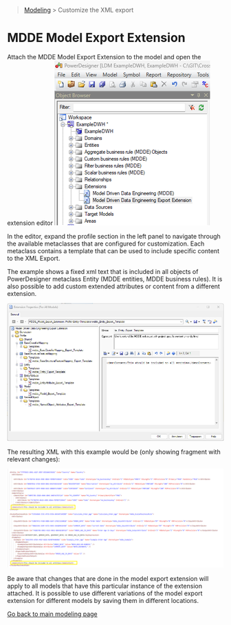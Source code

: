 > [Modeling](./README.md) > Customize the XML export

# MDDE Model Export Extension

Attach the MDDE Model Export Extension to the model and open the extension editor
![Extension is attached to the model](img/mdde_export_extension_on_model.png)

In the editor, expand the profile section in the left panel to navigate through the available metaclasses that are configured for customization. Each metaclass contains a template that can be used to include specific content to the XML Export.

The example shows a fixed xml text that is included in all objects of PowerDesigner metaclass Entity (MDDE entities, MDDE business rules). It is also possible to add custom extended attributes or content from a different extension.

![Extension editor](img/mdde_export_extension_editor.png)

The resulting XML with this example would be (only showing fragment with relevant changes):

![Extension editor](img/mdde_export_extension_result.png)

Be aware that changes that are done in the model export extension will apply to all models that have this particular instance of the extension attached. It is possible to use different variations of the model export extension for different models by saving them in different locations.

[Go back to main modeling page](./README.md)
